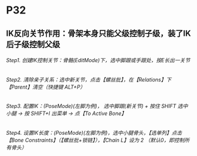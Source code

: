 # P32

## IK反向关节作用：骨架本身只能父级控制子级，装了IK后子级控制父级

###### Step1. 创建IK控制关节：骨骼(EditMode)下，选中脚跟或手跟处，按E长出一关节

###### Step2. 清除亲子关系：选中新关节，点击【螺丝批】，在【Relations】下【Parent】清空（快捷键 ALT+P）

###### Step3. 配置IK：(PoseMode)(左脚为例)， 选中脚跟(新关节) + 按住 SHIFT 选中小腿 -> 按 SHIFT+I 出菜单 -> 点【To Active Bone】 

###### Step4. 设置IK长度：(PoseMode)(左脚为例)，选中小腿骨头，【选单列】点击【Bone Constraints】（【螺丝批+锁链】），【Chain L】设为 2 （默认0，即控制所有骨头）
